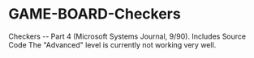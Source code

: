 # GAME-BOARD-Checkers
Checkers -- Part 4 (Microsoft Systems Journal, 9/90). Includes Source Code  The "Advanced" level is currently not working very well. 
